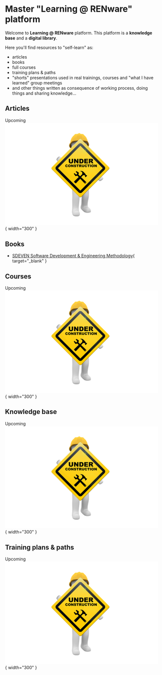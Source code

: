 
# Master "Learning @ RENware" platform

Welcome to **Learning @ RENware** platform. This platform is a **knowledge base** and a **digital library**.

Here you'll find resources to "self-learn" as:

* articles
* books
* full courses
* training plans & paths
* "shorts" presentations used in real trainings, courses and "what I have learned" group meetings
* and other things written as consequence of working process, doing things and sharing knowledge...



## Articles

Upcoming ![wip_picture](pictures/under_maintenance.png){ width="300" }




## Books

* [SDEVEN Software Development & Engineering Methodology](http://sdeven.renware.eu){ target="_blank" }





## Courses

Upcoming ![wip_picture](pictures/under_maintenance.png){ width="300" }





## Knowledge base

Upcoming ![wip_picture](pictures/under_maintenance.png){ width="300" }






## Training plans & paths

Upcoming ![wip_picture](pictures/under_maintenance.png){ width="300" }




